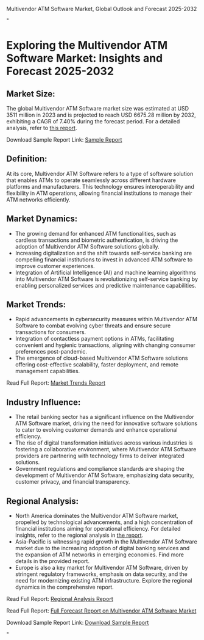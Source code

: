 Multivendor ATM Software Market, Global Outlook and Forecast 2025-2032 

"<h1>Exploring the Multivendor ATM Software Market: Insights and Forecast 2025-2032</h1>

<h2>Market Size:</h2>
<p>The global Multivendor ATM Software market size was estimated at USD 3511 million in 2023 and is projected to reach USD 6675.28 million by 2032, exhibiting a CAGR of 7.40% during the forecast period. For a detailed analysis, refer to <a href='https://www.statsmarketresearch.com/global-multivendor-atm-software-forecast-2025-2032-880-8028497'>this report</a>.</p>
<p>Download Sample Report Link: <a href='https://www.statsmarketresearch.com/download-free-sample/8028497/global-multivendor-atm-software-forecast-2025-2032-880'>Sample Report</a></p>

<h2>Definition:</h2>
<p>At its core, Multivendor ATM Software refers to a type of software solution that enables ATMs to operate seamlessly across different hardware platforms and manufacturers. This technology ensures interoperability and flexibility in ATM operations, allowing financial institutions to manage their ATM networks efficiently.</p>

<h2>Market Dynamics:</h2>
<ul>
<li>The growing demand for enhanced ATM functionalities, such as cardless transactions and biometric authentication, is driving the adoption of Multivendor ATM Software solutions globally.</li>
<li>Increasing digitalization and the shift towards self-service banking are compelling financial institutions to invest in advanced ATM software to improve customer experiences.</li>
<li>Integration of Artificial Intelligence (AI) and machine learning algorithms into Multivendor ATM Software is revolutionizing self-service banking by enabling personalized services and predictive maintenance capabilities.</li>
</ul>

<h2>Market Trends:</h2>
<ul>
<li>Rapid advancements in cybersecurity measures within Multivendor ATM Software to combat evolving cyber threats and ensure secure transactions for consumers.</li>
<li>Integration of contactless payment options in ATMs, facilitating convenient and hygienic transactions, aligning with changing consumer preferences post-pandemic.</li>
<li>The emergence of cloud-based Multivendor ATM Software solutions offering cost-effective scalability, faster deployment, and remote management capabilities.</li>
</ul>
<p>Read Full Report: <a href='https://www.statsmarketresearch.com/global-multivendor-atm-software-forecast-2025-2032-880-8028497'>Market Trends Report</a></p>

<h2>Industry Influence:</h2>
<ul>
<li>The retail banking sector has a significant influence on the Multivendor ATM Software market, driving the need for innovative software solutions to cater to evolving customer demands and enhance operational efficiency.</li>
<li>The rise of digital transformation initiatives across various industries is fostering a collaborative environment, where Multivendor ATM Software providers are partnering with technology firms to deliver integrated solutions.</li>
<li>Government regulations and compliance standards are shaping the development of Multivendor ATM Software, emphasizing data security, customer privacy, and financial transparency.</li>
</ul>

<h2>Regional Analysis:</h2>
<ul>
<li>North America dominates the Multivendor ATM Software market, propelled by technological advancements, and a high concentration of financial institutions aiming for operational efficiency. For detailed insights, refer to the regional analysis in <a href='https://www.statsmarketresearch.com/global-multivendor-atm-software-forecast-2025-2032-880-8028497'>the report</a>.</li>
<li>Asia-Pacific is witnessing rapid growth in the Multivendor ATM Software market due to the increasing adoption of digital banking services and the expansion of ATM networks in emerging economies. Find more details in the provided report.</li>
<li>Europe is also a key market for Multivendor ATM Software, driven by stringent regulatory frameworks, emphasis on data security, and the need for modernizing existing ATM infrastructure. Explore the regional dynamics in the comprehensive report.</li>
</ul>
<p>Read Full Report: <a href='https://www.statsmarketresearch.com/global-multivendor-atm-software-forecast-2025-2032-880-8028497'>Regional Analysis Report</a></p>

<p>Read Full Report: <a href='https://www.statsmarketresearch.com/global-multivendor-atm-software-forecast-2025-2032-880-8028497'>Full Forecast Report on Multivendor ATM Software Market</a></p>
<p>Download Sample Report Link: <a href='https://www.statsmarketresearch.com/download-free-sample/8028497/global-multivendor-atm-software-forecast-2025-2032-880'>Download Sample Report</a></p>"
